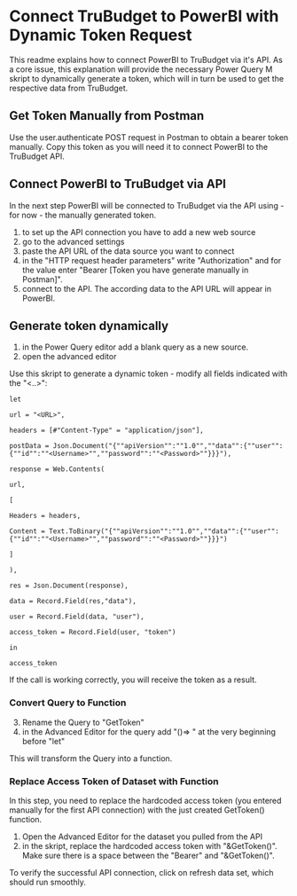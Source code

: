 # Connect TruBudget to PowerBI with Dynamic Token Request
This readme explains how to connect PowerBI to TruBudget via it's API. As a core issue, this explanation will provide the necessary Power Query M skript to dynamically generate a token, which will in turn be used to get the respective data from TruBudget.

## Get Token Manually from Postman 
Use the user.authenticate POST request in Postman to obtain a bearer token manually. Copy this token as you will need it to connect PowerBI to the TruBudget API. 

## Connect PowerBI to TruBudget via API
In the next step PowerBI will be connected to TruBudget via the API using - for now - the manually generated token. 

1) to set up the API connection you have to add a new web source
2) go to the advanced settings
3) paste the API URL of the data source you want to connect
4) in the "HTTP request header parameters" write "Authorization" and for the value enter "Bearer [Token you have generate manually in Postman]". 
5) connect to the API. The according data to the API URL will appear in PowerBI. 

## Generate token dynamically

1) in the Power Query editor add a blank query as a new source.
2) open the advanced editor


Use this skript to generate a dynamic token - modify all fields indicated with the "<..>": 

```
let

url = "<URL>",

headers = [#"Content-Type" = "application/json"],

postData = Json.Document("{""apiVersion"":""1.0"",""data"":{""user"":{""id"":""<Username>"",""password"":""<Password>""}}}"),

response = Web.Contents(

url,

[

Headers = headers,

Content = Text.ToBinary("{""apiVersion"":""1.0"",""data"":{""user"":{""id"":""<Username>"",""password"":""<Password>""}}}")

]

),

res = Json.Document(response),

data = Record.Field(res,"data"),

user = Record.Field(data, "user"),

access_token = Record.Field(user, "token")

in

access_token

```

If the call is working correctly, you will receive the token as a result.

### Convert Query to Function
3) Rename the Query to "GetToken"
4) in the Advanced Editor for the query add "()=> " at the very beginning before "let"

This will transform the Query into a function.

### Replace Access Token of Dataset with Function 
In this step, you need to replace the hardcoded access token (you entered manually for the first API connection) with the just created GetToken() function.
1) Open the Advanced Editor for the dataset you pulled from the API
2) in the skript, replace the hardcoded access token with "&GetToken()". Make sure there is a space between the "Bearer" and "&GetToken()". 

To verify the successful API connection, click on refresh data set, which should run smoothly. 

